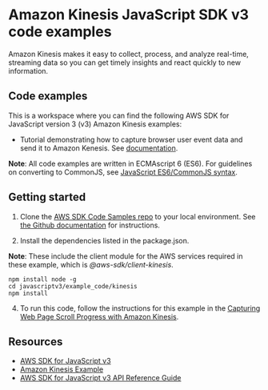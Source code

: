# Amazon Kinesis JavaScript SDK v3 code examples
Amazon Kinesis makes it easy to collect, process, and analyze real-time, streaming data so you can get timely insights and react quickly to new information.

## Code examples
This is a workspace where you can find the following AWS SDK for JavaScript version 3 (v3) Amazon Kinesis examples:
- Tutorial demonstrating how to capture browser user event data and send it to Amazon Kenesis. See [documentation](https://docs.aws.amazon.com/sdk-for-javascript/v3/developer-guide/kinesis-examples.html).

**Note**: All code examples are written in ECMAscript 6 (ES6). For guidelines on converting to CommonJS, see 
[JavaScript ES6/CommonJS syntax](https://docs.aws.amazon.com/sdk-for-javascript/v3/developer-guide/sdk-example-javascript-syntax.html).

## Getting started

1. Clone the [AWS SDK Code Samples repo](https://github.com/awsdocs/aws-doc-sdk-examples) to your local environment. See [the Github documentation](https://docs.github.com/en/github/creating-cloning-and-archiving-repositories/cloning-a-repository) for instructions.

1. Install the dependencies listed in the package.json.

**Note**: These include the client module for the AWS services required in these example, 
which is *@aws-sdk/client-kinesis*.
```
npm install node -g
cd javascriptv3/example_code/kinesis
npm install
```
4. To run this code, follow the instructions for this example in the [Capturing Web Page Scroll Progress with Amazon Kinesis](https://docs.aws.amazon.com/sdk-for-javascript/v3/developer-guide/kinesis-examples-capturing-page-scrolling.html).

## Resources
- [AWS SDK for JavaScript v3](https://github.com/aws/aws-sdk-js-v3) 
- [Amazon Kinesis Example](https://docs.aws.amazon.com/sdk-for-javascript/v3/developer-guide/kinesis-examples.html) 
- [AWS SDK for JavaScript v3 API Reference Guide](https://docs.aws.amazon.com/AWSJavaScriptSDK/v3/latest/clients/client-kinesis/index.html) 
